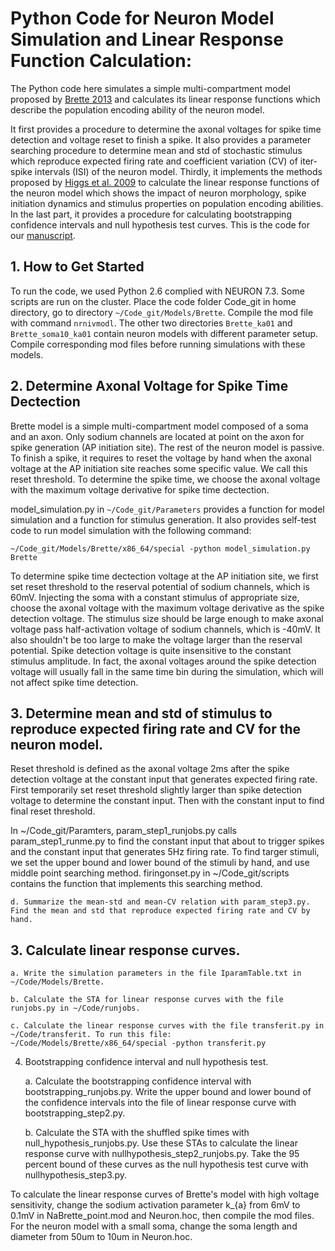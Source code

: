 # Python Code for Neuron Model Simulation and Linear Response Function Calculation:

The Python code here simulates a simple multi-compartment model proposed by [Brette 2013](https://journals.plos.org/ploscompbiol/article?id=10.1371/journal.pcbi.1003338) and calculates its linear response functions which describe the population encoding ability of the neuron model. 

It first provides a procedure to determine the axonal voltages for spike time detection and voltage reset to finish a spike. It also provides a parameter searching procedure to determine mean and std of stochastic stimulus which reproduce expected firing rate and coefficient variation (CV) of iter-spike intervals (ISI) of the neuron model. Thirdly, it implements the methods proposed by [Higgs et al. 2009](http://www.jneurosci.org/content/29/5/1285.long) to calculate the linear response functions of the neuron model which shows the impact of neuron morphology, spike initiation dynamics and stimulus properties on population encoding abilities. In the last part, it provides a procedure for calculating bootstrapping confidence intervals and null hypothesis test curves. This is the code for our [manuscript](https://arxiv.org/abs/1807.00509). 

## 1. How to Get Started

To run the code, we used Python 2.6 complied with NEURON 7.3. Some scripts are run on the cluster. Place the code folder Code_git in home directory, go to directory ```~/Code_git/Models/Brette```. Compile the mod file with command ```nrnivmodl```. The other two directories ```Brette_ka01``` and ```Brette_soma10_ka01``` contain neuron models with different parameter setup. Compile corresponding mod files before running simulations with these models. 

## 2. Determine Axonal Voltage for Spike Time Dectection

Brette model is a simple multi-compartment model composed of a soma and an axon. Only sodium channels are located at point on the axon for spike generation (AP initiation site). The rest of the neuron model is passive. To finish a spike, it requires to reset the voltage by hand when the axonal voltage at the AP initiation site reaches some specific value. We call this reset threshold. To determine the spike time, we choose the axonal voltage with the maximum voltage derivative for spike time dectection.

model_simulation.py in ```~/Code_git/Parameters``` provides a function for model simulation and a function for stimulus generation. It also provides self-test code to run model simulation with the following command:

```
~/Code_git/Models/Brette/x86_64/special -python model_simulation.py Brette
```
To determine spike time dectection voltage at the AP initiation site, we first set reset threshold to the reserval potential of sodium channels, which is 60mV. Injecting the soma with a constant stimulus of appropriate size, choose the axonal voltage with the maximum voltage derivative as the spike detection voltage. The stimulus size should be large enough to make axonal voltage pass half-activation voltage of sodium channels, which is -40mV. It also shouldn't be too large to make the voltage larger than the reserval potential. Spike detection voltage is quite insensitive to the constant stimulus amplitude. In fact, the axonal voltages around the spike detection voltage will usually fall in the same time bin during the simulation, which will not affect spike time detection.


## 3. Determine mean and std of stimulus to reproduce expected firing rate and CV for the neuron model. 

Reset threshold is defined as the axonal voltage 2ms after the spike detection voltage at the constant input that generates expected firing rate. First temporarily set reset threshold slightly larger than spike detection voltage to determine the constant input. Then with the constant input to find final reset threshold.

In ~/Code_git/Paramters, param_step1_runjobs.py calls param_step1_runme.py to find the constant input that about to trigger spikes and the constant input that generates 5Hz firing rate. To find targer stimuli, we set the upper bound and lower bound of the stimuli by hand, and use middle point searching method. firingonset.py in ~/Code_git/scripts contains the function that implements this searching method.
    

    
    d. Summarize the mean-std and mean-CV relation with param_step3.py. Find the mean and std that reproduce expected firing rate and CV by hand.
    
## 3. Calculate linear response curves.

    a. Write the simulation parameters in the file IparamTable.txt in ~/Code/Models/Brette.
    
    b. Calculate the STA for linear response curves with the file runjobs.py in ~/Code/runjobs.
    
    c. Calculate the linear response curves with the file transferit.py in ~/Code/transferit. To run this file: ~/Code/Models/Brette/x86_64/special -python transferit.py

4. Bootstrapping confidence interval and null hypothesis test.

    a. Calculate the bootstrapping confidence interval with bootstrapping_runjobs.py. Write the upper bound and lower bound of the confidence intervals into the file of linear response curve with bootstrapping_step2.py.

    b. Calculate the STA with the shuffled spike times with null_hypothesis_runjobs.py. Use these STAs to calculate the linear response curve with nullhypothesis_step2_runjobs.py. Take the 95 percent bound of these curves as the null hypothesis test curve with nullhypothesis_step3.py.

To calculate the linear response curves of Brette's model with high voltage sensitivity, change the sodium activation parameter k_{a} from 6mV to 0.1mV in NaBrette_point.mod and Neuron.hoc, then compile the mod files. For the neuron model with a small soma, change the soma length and diameter from 50um to 10um in Neuron.hoc.
